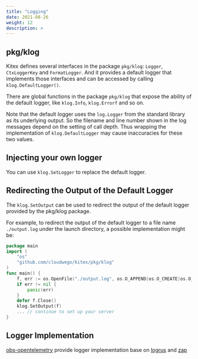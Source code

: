 ```yaml
---
title: "Logging"
date: 2021-08-26
weight: 12
description: >
---
```


## pkg/klog

Kitex defines several interfaces in the package `pkg/klog`: `Logger`, `CtxLoggerKey` and `FormatLogger`. And it provides a default logger that implements those interfaces and can be accessed by calling `klog.DefaultLogger()`.

There are global functions in the package `pkg/klog` that expose the ability of the default logger, like `klog.Info`, `klog.Errorf` and so on.

Note that the default logger uses the `log.Logger` from the standard library as its underlying output. So the filename and line number shown in the log messages depend on the setting of call depth. Thus wrapping the implementation of `klog.DefaultLogger` may cause inaccuracies for these two values.

## Injecting your own logger

You can use `klog.SetLogger` to replace the default logger.


## Redirecting the Output of the Default Logger

The `klog.SetOutput` can be used to redirect the output of the default logger provided by the pkg/klog package.

For example, to redirect the output of the default logger to a file name `./output.log` under the launch directory, a possible implementation might be:

```go
package main
import (
    "os"
    "github.com/cloudwego/kitex/pkg/klog"
)
func main() {
    f, err := os.OpenFile("./output.log", os.O_APPEND|os.O_CREATE|os.O_WRONLY, 0644)
    if err != nil {
    	panic(err)
    }
    defer f.Close()
    klog.SetOutput(f)
    ... // continue to set up your server
}
```

## Logger Implementation

[obs-opentelemetry](https://github.com/kitex-contrib/obs-opentelemetry) provide logger implementation base on [logrus](https://github.com/sirupsen/logrus) and [zap](https://github.com/uber-go/zap)
